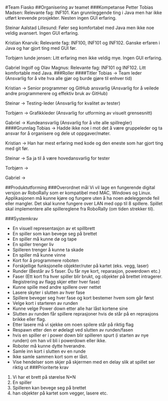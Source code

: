 #Team Fiasko
##Organisering av teamet
###Kompetanse
Petter Tobias Madsen:
Relevante fag: INF101. Kan grunnleggende ting i Java men har ikke utført krevende prosjekter. Nesten ingen GUI erfaring.

Steinar Aalstad Lillesund:
Føler seg komfortabel med Java men ikke noe veldig avansert. Ingen GUI erfaring.

Kristian Knarvik:
Relevante fag: INF100, INF101 og INF102. Ganske erfaren i Java og har gjort ting med GUI før.

Torbjørn lunde jensen:
Litt erfaring men ikke veldig mye. Ingen GUI erfaring.

Gabriel Ingolf og Olav Magnus:
Relevante fag: INF101 og INF102. Litt komfortable med Java.
###Roller
####Titler
Tobias -> Team leder (Ansvarlig for å vite hva alle gjør og burde gjøre til enhver tid)

Kristian -> Senior programmer og GitHub ansvarlig (Ansvarlig for å veilede andre programmerere og effektiv bruk av GitHub)

Steinar -> Testing-leder (Ansvarlig for kvalitet av tester)

Torbjørn -> Grafikkleder (Ansvarlig for utforming av visuelt grensesnitt)

Gabriel -> Kundeansvarlig (Ansvarlig for å vite alle spillregler)
####Grunnlag
Tobias -> Hadde ikke noe i mot det å være gruppeleder og ta ansvar for å organisere og dele ut oppgaver/møter.

Kristian -> Han har mest erfaring med kode og den eneste som har gjort ting med git før.

Steinar -> Sa ja til å være hovedansvarlig for tester

Torbjørn -> 

Gabriel -> 

##Produktutforming
###Overordnet mål
Vi vil lage en fungerende digital versjon av RoboRally som er kompatibel med MAC, Windows og Linux.
Applikasjonen må kunne kjøre og fungere uten å ha noen ødeleggende feil eller mangler.
Det skal kunne fungere over LAN med opp til 8 spillere.
Spillet skal implementere alle spillereglene fra RoboRally (om tiden strekker til).

###Systemkrav
* En visuell representasjon av et spillbrett
* En spiller som kan bevege seg på brettet
* En spiller må kunne dø og tape
* En spiller trenger liv 
* Spilleren trenger å kunne ta skade
* En spiller må kunne vinne
* Kort for å programmere roboten 
* Forskjellige funksjonelle objekter/ruter på kartet (eks. vegg, laser)
* Runder (Består av 5 faser. Du får nye kort, reparasjon, powerdown etc.)
* Faser (Ett kort fra hver spiller blir brukt, og objekter på brettet intragerer. Registrering av flagg skjer etter hver fase)
* Kunne spille med andre spillere over nettet
* Lasere skyter i slutten av hver fase
* Spillere beveger seg hver fase og kort bestemer hvem som går først
* Velge kort i starteren av runden
* Kunne velge Power down etter alle har låst kortene sine
* Slutten av runden får spillere reprasjoner hvis de står på en reprasjons brikke eller flag.
* Etter lasere må vi sjekke om noen spilere står på riktig flag
* Respawn etter den er ødelagt ved slutten av runden/fasen
* hvis en spiller er i power down blir spilleren spurt (i starten av nye runden) om han vil bli i powerdown eller ikke.
* Roboter må kunne dytte hverandre.
* Samle inn kort i slutten ev en runde
* Ikke samle sammen kort som er låst.
* Vise hendelser som skjer på skjermen med en delay slik at spillet ser riktig ut
###Prioriterte krav
1. Vi har et brett på størelse N*N
2. En spiller
3. Spilleren kan bevege seg på brettet
4. han objekter på kartet som vegger, lasere etc.
